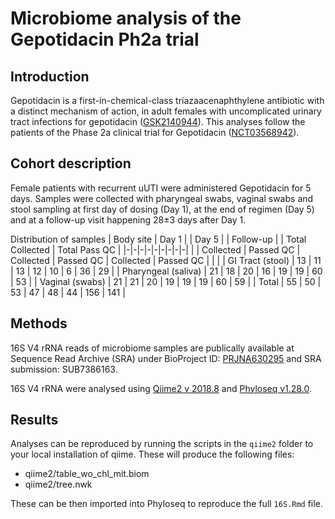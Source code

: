 # Microbiome analysis of the Gepotidacin Ph2a trial

## Introduction
Gepotidacin is a first-in-chemical-class triazaacenaphthylene antibiotic with a distinct mechanism of action, in adult females with uncomplicated urinary tract infections for gepotidacin ([GSK2140944](https://www.medchemexpress.com/Gepotidacin.html)). This analyses follow the patients of the Phase 2a clinical trial for Gepotidacin ([NCT03568942](https://clinicaltrials.gov/ct2/show/NCT03568942)). 

## Cohort description

Female patients with recurrent uUTI were administered Gepotidacin for 5 days. Samples were collected with pharyngeal swabs, vaginal swabs and stool sampling at first day of dosing (Day 1), at the end of regimen (Day 5) and at a follow-up visit happening 28±3 days after Day 1. 

Distribution of samples
|     Body   site    |     Day   1    |  |     Day   5    |  |     Follow-up    |  |     Total   Collected    |     Total   Pass QC    |
|-|-|-|-|-|-|-|-|-|
|  |     Collected    |     Passed   QC    |     Collected    |     Passed   QC    |     Collected    |     Passed   QC    |  |  |
|     GI Tract     (stool)    |     13    |     11    |     13    |     12    |     10    |     6    |     36    |     29    |
|     Pharyngeal     (saliva)    |     21    |     18    |     20    |     16    |     19    |     19    |     60    |     53    |
|     Vaginal     (swabs)    |     21    |     21    |     20    |     19    |     19    |     19    |     60    |     59    |
|     Total    |     55    |     50    |     53    |     47    |     48    |     44    |     156    |     141    |

## Methods
16S V4 rRNA reads of microbiome samples are publically available at Sequence Read Archive (SRA) under BioProject ID: [PRJNA630295](https://www.ncbi.nlm.nih.gov/bioproject/?term=PRJNA630295) and SRA submission: SUB7386163.

16S V4 rRNA were analysed using [Qiime2 v 2018.8](https://docs.qiime2.org/2018.8) and [Phyloseq v1.28.0](https://joey711.github.io/phyloseq/).

## Results
Analyses can be reproduced by running the scripts in the `qiime2` folder to your local installation of qiime. These will produce the following files:
- qiime2/table_wo_chl_mit.biom
- qiime2/tree.nwk

These can be then imported into Phyloseq to reproduce the full `16S.Rmd` file.
